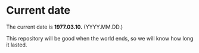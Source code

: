 # Current date

The current date is **1977.03.10.** (YYYY.MM.DD.)

This repository will be good when the world ends, so we will know how long it lasted.